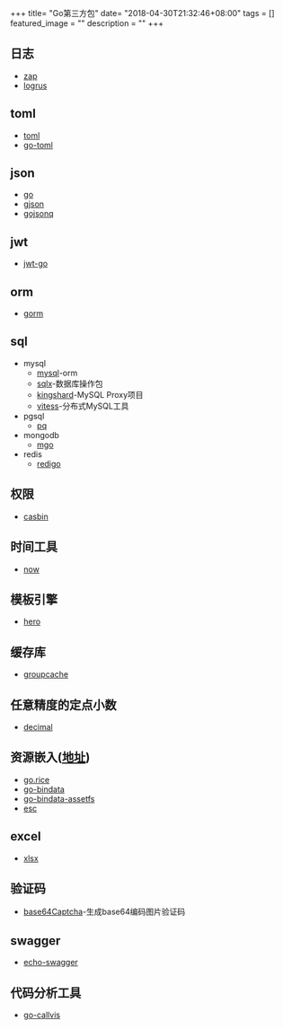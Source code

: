 +++
title= "Go第三方包"
date= "2018-04-30T21:32:46+08:00"
tags = []
featured_image = ""
description = ""
+++

## 日志

- [zap](https://github.com/uber-go/zap)
- [logrus](https://github.com/sirupsen/logrus)

## toml

- [toml](https://github.com/BurntSushi/toml)
- [go-toml](https://github.com/pelletier/go-toml)


## json

- [go](https://github.com/json-iterator/go)
- [gjson](https://github.com/tidwall/gjson)
- [gojsonq](https://github.com/thedevsaddam/gojsonq)


## jwt

- [jwt-go](https://github.com/dgrijalva/jwt-go)


## orm
- [gorm](https://github.com/jinzhu/gorm)


## sql

- mysql
    - [mysql](https://github.com/go-sql-driver/mysql)-orm
    - [sqlx](https://github.com/jmoiron/sqlx)-数据库操作包
    - [kingshard](https://github.com/flike/kingshard)-MySQL Proxy项目
    - [vitess](https://github.com/vitessio/vitess)-分布式MySQL工具
- pgsql
    - [pq](https://github.com/lib/pq)
- mongodb
    - [mgo](http://labix.org/mgo)
- redis
    - [redigo](github.com/garyburd/redigo)


## 权限

- [casbin](https://github.com/casbin/casbin)


## 时间工具

- [now](https://github.com/jinzhu/now)


## 模板引擎

- [hero](https://github.com/shiyanhui/hero)


## 缓存库

- [groupcache](https://github.com/golang/groupcache)


## 任意精度的定点小数

- [decimal](https://github.com/shopspring/decimal)


## 资源嵌入([地址](https://studygolang.com/articles/5068))

- [go.rice](https://github.com/GeertJohan/go.rice)
- [go-bindata](https://github.com/jteeuwen/go-bindata)
- [go-bindata-assetfs](https://github.com/elazarl/go-bindata-assetfs)
- [esc](https://github.com/mjibson/esc)


## excel

- [xlsx](https://github.com/tealeg/xlsx)

## 验证码

- [base64Captcha](https://github.com/mojocn/base64Captcha)-生成base64编码图片验证码

## swagger

- [echo-swagger](https://github.com/swaggo/echo-swagger)


## 代码分析工具

- [go-callvis](https://github.com/TrueFurby/go-callvis)